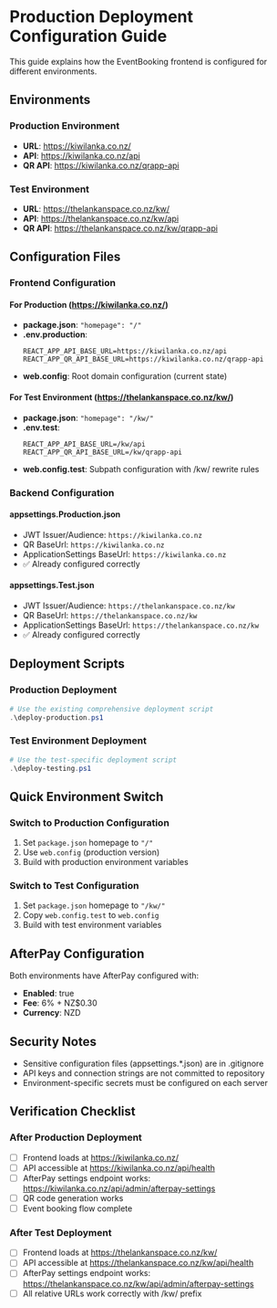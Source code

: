 # Production Deployment Configuration Guide

This guide explains how the EventBooking frontend is configured for different environments.

## Environments

### Production Environment
- **URL**: https://kiwilanka.co.nz/
- **API**: https://kiwilanka.co.nz/api
- **QR API**: https://kiwilanka.co.nz/qrapp-api

### Test Environment  
- **URL**: https://thelankanspace.co.nz/kw/
- **API**: https://thelankanspace.co.nz/kw/api
- **QR API**: https://thelankanspace.co.nz/kw/qrapp-api

## Configuration Files

### Frontend Configuration

#### For Production (https://kiwilanka.co.nz/)
- **package.json**: `"homepage": "/"`
- **.env.production**: 
  ```
  REACT_APP_API_BASE_URL=https://kiwilanka.co.nz/api
  REACT_APP_QR_API_BASE_URL=https://kiwilanka.co.nz/qrapp-api
  ```
- **web.config**: Root domain configuration (current state)

#### For Test Environment (https://thelankanspace.co.nz/kw/)
- **package.json**: `"homepage": "/kw/"`
- **.env.test**: 
  ```
  REACT_APP_API_BASE_URL=/kw/api
  REACT_APP_QR_API_BASE_URL=/kw/qrapp-api
  ```
- **web.config.test**: Subpath configuration with /kw/ rewrite rules

### Backend Configuration

#### appsettings.Production.json
- JWT Issuer/Audience: `https://kiwilanka.co.nz`
- QR BaseUrl: `https://kiwilanka.co.nz`
- ApplicationSettings BaseUrl: `https://kiwilanka.co.nz`
- ✅ Already configured correctly

#### appsettings.Test.json  
- JWT Issuer/Audience: `https://thelankanspace.co.nz/kw`
- QR BaseUrl: `https://thelankanspace.co.nz/kw`
- ApplicationSettings BaseUrl: `https://thelankanspace.co.nz/kw`
- ✅ Already configured correctly

## Deployment Scripts

### Production Deployment
```powershell
# Use the existing comprehensive deployment script
.\deploy-production.ps1
```

### Test Environment Deployment
```powershell
# Use the test-specific deployment script
.\deploy-testing.ps1
```

## Quick Environment Switch

### Switch to Production Configuration
1. Set `package.json` homepage to `"/"`
2. Use `web.config` (production version)
3. Build with production environment variables

### Switch to Test Configuration  
1. Set `package.json` homepage to `"/kw/"`
2. Copy `web.config.test` to `web.config`
3. Build with test environment variables

## AfterPay Configuration

Both environments have AfterPay configured with:
- **Enabled**: true
- **Fee**: 6% + NZ$0.30
- **Currency**: NZD

## Security Notes

- Sensitive configuration files (appsettings.*.json) are in .gitignore
- API keys and connection strings are not committed to repository
- Environment-specific secrets must be configured on each server

## Verification Checklist

### After Production Deployment
- [ ] Frontend loads at https://kiwilanka.co.nz/
- [ ] API accessible at https://kiwilanka.co.nz/api/health
- [ ] AfterPay settings endpoint works: https://kiwilanka.co.nz/api/admin/afterpay-settings
- [ ] QR code generation works
- [ ] Event booking flow complete

### After Test Deployment  
- [ ] Frontend loads at https://thelankanspace.co.nz/kw/
- [ ] API accessible at https://thelankanspace.co.nz/kw/api/health
- [ ] AfterPay settings endpoint works: https://thelankanspace.co.nz/kw/api/admin/afterpay-settings
- [ ] All relative URLs work correctly with /kw/ prefix
